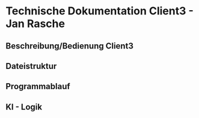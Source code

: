 # Technische Dokumentation Client3 - Jan Rasche

## Beschreibung/Bedienung Client3

## Dateistruktur

## Programmablauf

## KI - Logik